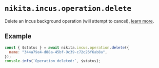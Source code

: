# `nikita.incus.operation.delete`

Delete an Incus background operation (will attempt to cancel), [learn more](https://linuxcontainers.org/incus/docs/main/reference/manpages/incus/operation/list/).

## Example

```js
const { $status } = await nikita.incus.operation.delete({
  name: "344a79e4-d88a-45bf-9c39-c72c26f6ab8a",
});
console.info(`Operation deleted:`, $status);
```
